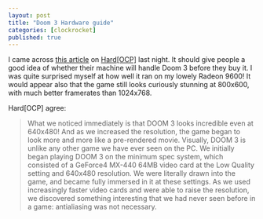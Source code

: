 ```yaml
---
layout: post
title: "Doom 3 Hardware guide"
categories: [clockrocket]
published: true
---
```


<p>I came across <a href="http://www2.hardocp.com/article.html?art=NjQ0">this article</a> on <a href="http://www.hardocp.com">Hard[OCP]</a> last night.  It should give people a good idea of whether their machine will handle Doom 3 before they buy it.  I was quite surprised myself at how well it ran on my lowely Radeon 9600!  It would appear also that the game still looks curiously stunning at 800x600, with much better framerates than 1024x768.</p>

<p>Hard[OCP] agree:</p>

<blockquote><p>What we noticed immediately is that DOOM 3 looks incredible even at 640x480! And as we increased the resolution, the game began to look more and more like a pre-rendered movie. Visually, DOOM 3 is unlike any other game we have ever seen on the PC. We initially began playing DOOM 3 on the minimum spec system, which consisted of a GeForce4 MX-440 64MB video card at the Low Quality setting and 640x480 resolution. We were literally drawn into the game, and became fully immersed in it at these settings. As we used increasingly faster video cards and were able to raise the resolution, we discovered something interesting that we had never seen before in a game: antialiasing was not necessary.</p></blockquote>

<p></p>
